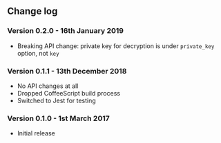 ## Change log


### Version 0.2.0 - 16th January 2019

 * Breaking API change: private key for decryption is under `private_key` option, not `key`


### Version 0.1.1 - 13th December 2018

 * No API changes at all
 * Dropped CoffeeScript build process
 * Switched to Jest for testing


### Version 0.1.0 - 1st March 2017

 * Initial release
